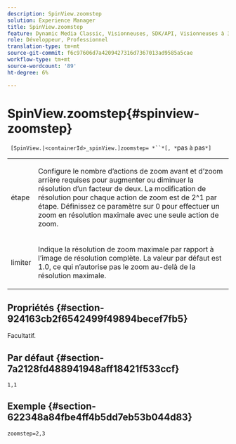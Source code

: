 ```yaml
---
description: SpinView.zoomstep
solution: Experience Manager
title: SpinView.zoomstep
feature: Dynamic Media Classic, Visionneuses, SDK/API, Visionneuses à 360°
role: Développeur, Professionnel
translation-type: tm+mt
source-git-commit: f6c97606d7a4209427316d7367013ad9585a5cae
workflow-type: tm+mt
source-wordcount: '89'
ht-degree: 6%

---
```



# SpinView.zoomstep{#spinview-zoomstep}

` [SpinView.|<containerId>_spinView.]zoomstep= *``*[, *`pas à pas`*]`

<table id="table_1D425B7685D448459CD3FE8D683C813C"> 
 <tbody> 
  <tr> 
   <td colname="col1"> <p> <span class="codeph"><span class="varname"> étape</span></span> </p> </td> 
   <td colname="col2"> <p> Configure le nombre d’actions de zoom avant et d’zoom arrière requises pour augmenter ou diminuer la résolution d’un facteur de deux. La modification de résolution pour chaque action de zoom est de 2^1 par étape. Définissez ce paramètre sur <span class="codeph"> 0</span> pour effectuer un zoom en résolution maximale avec une seule action de zoom. </p> </td> 
  </tr> 
  <tr> 
   <td colname="col1"> <p> <span class="codeph"><span class="varname"> limiter</span></span> </p> </td> 
   <td colname="col2"> <p> Indique la résolution de zoom maximale par rapport à l’image de résolution complète. La valeur par défaut est <span class="codeph"> 1.0</span>, ce qui n’autorise pas le zoom au-delà de la résolution maximale. </p> </td> 
  </tr> 
 </tbody> 
</table>

## Propriétés {#section-924163cb2f6542499f49894becef7fb5}

Facultatif.

## Par défaut {#section-7a2128fd488941948aff18421f533ccf}

`1,1`

## Exemple {#section-622348a84fbe4ff4b5dd7eb53b044d83}

`zoomstep=2,3`
